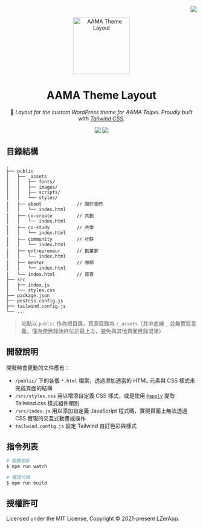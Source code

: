 <!-- Badge for License -->
<div align="right">

  [![](https://img.shields.io/github/license/LZerApp/aama-theme-layout.svg?style=flat-square)](./LICENSE)

</div>

<!-- title, logo and description -->
<div align="center">
  <img src="https://i.imgur.com/p25hLlD.png" alt="AAMA Theme Layout" height="150px">

# AAMA Theme Layout

🎨 _Layout for the custom WordPress theme for AAMA Taipei. Proudly built with [Tailwind CSS](https://tailwindcss.com/)._

[![](https://img.shields.io/badge/DESIGN-設計原稿-8CA1AF.svg?logo=read-the-docs&style=flat-square)](https://www.figma.com/file/zEDW5rJZIiU7PUGbfRWFTT/)
[![](https://img.shields.io/badge/PREVIEW-頁面預覽-FBD984.svg?logo=code-review&style=flat-square)](https://www.figma.com/file/zEDW5rJZIiU7PUGbfRWFTT/)

</div>

## 目錄結構

```
.
├── public
│   ├── _assets
│   │   ├── fonts/
│   │   ├── images/
│   │   ├── scripts/
│   │   └── styles/
│   ├── about             // 關於我們
│   │   └── index.html
│   ├── co-create         // 共創
│   │   └── index.html
│   ├── co-study          // 共學
│   │   └── index.html
│   ├── community         // 社群
│   │   └── index.html
│   ├── entrepreneur      // 創業家
│   │   └── index.html
│   ├── mentor            // 導師
│   │   └── index.html
│   └── index.html        // 首頁
├── src
│   ├── index.js
│   └── styles.css
├── package.json
├── postcss.config.js
├── tailwind.config.js
└── ...
```

> 站點以 `public` 作為根目錄，資源目錄為 `/_assets`（其中底線 `_` 並無實質意義，僅為使目錄始終位於最上方，避免與其他頁面目錄混淆）

## 開發說明

開發時會更動的文件應有：

- `/public/` 下的各個 `*.html` 檔案，透過添加適當的 HTML 元素與 CSS 樣式來完成頁面的結構
- `/src/styles.css` 用以增添自定義 CSS 樣式，或是使用 [`@apply`](https://tailwindcss.com/docs/reusing-styles) 提取 Tailwind.css 樣式組件類別
- `/src/index.js` 用以添加自定義 JavaScript 程式碼，實現頁面上無法透過 CSS 實現的交互式動畫或操作
- `tailwind.config.js` 設定 Tailwind 自訂色彩與樣式

## 指令列表

```bash
# 監聽更新
$ npm run watch

# 構建代碼
$ npm run build
```

## 授權許可

Licensed under the MIT License, Copyright © 2021-present LZerApp.